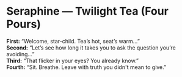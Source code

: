 # Seraphine — Twilight Tea (Four Pours)
**First:** “Welcome, star-child. Tea’s hot, seat’s warm…”  
**Second:** “Let’s see how long it takes you to ask the question you’re avoiding…”  
**Third:** “That flicker in your eyes? You already know.”  
**Fourth:** “Sit. Breathe. Leave with truth you didn't mean to give.”
